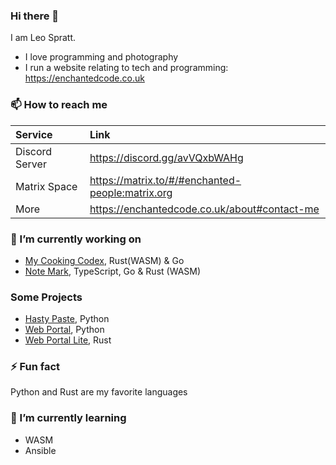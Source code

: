 ### Hi there 👋
I am Leo Spratt.

- I love programming and photography
- I run a website relating to tech and programming: <https://enchantedcode.co.uk>

### 📫 How to reach me
| Service | Link |
|:--------|:-----|
| Discord Server | <https://discord.gg/avVQxbWAHg> |
| Matrix Space | <https://matrix.to/#/#enchanted-people:matrix.org> |
| More | <https://enchantedcode.co.uk/about#contact-me> |

### 🔭 I’m currently working on
- [My Cooking Codex](https://github.com/my-cooking-codex/), Rust(WASM) & Go
- [Note Mark](https://github.com/enchant97/note-mark), TypeScript, Go & Rust (WASM)

### Some Projects
- [Hasty Paste](https://github.com/enchant97/hasty-paste), Python
- [Web Portal](https://github.com/enchant97/web-portal), Python
- [Web Portal Lite](https://github.com/enchant97/web-portal-lite), Rust

### ⚡ Fun fact
Python and Rust are my favorite languages

### 🌱 I’m currently learning
- WASM
- Ansible

